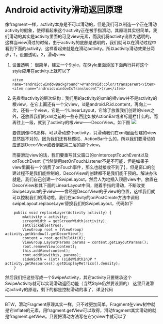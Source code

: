 Android activity滑动返回原理
=====================

像fragment一样，activity本身是不可以滑动的，但是我们可以制造一个正在滑动activity的假象，使得看起来这个activity正在被手指滑动。其原理其实很简单，我们滑动的其实是activity里面的可见view元素，而我们将activity设置为透明的，这样当view滑过的时候，由于activity的底部是透明的，我们就可以在滑动过程中看到下面的activity，这样看起来就是在滑动activity。所以activity滑动效果分两步，1，设置透明，2，滑动view

1. 设置透明：
	很简单，建立一个Style，在Style里面添加下面两行并将这个style应用在activity上就可以了
	```
	<item name="android:windowBackground">@*android:color/transparent</item>
	<item name="android:windowIsTranslucent">true</item>
	```
	
2. 先看看activity的层次结构：我们用的activity的xml的根view并不是activity的根view，在它上面还有一个父view，id是android.R.id.content，再向上一次，还有一个view，它是一个LinearLayout，它除了放置我们创建的view之外，还放置我们的xml之前的一些东西比如放ActionBar或者标题栏什么的。而再往上一级，就到了activity的根view——DecorView。如下图
	![](http://i.imgur.com/kBuvnRM.png)

	要做到像iOS那样，可以滑动整个activity，只滑动我们在xml里面创建的view显然是不对的，因为我们还有标题栏、ActionBar什么的，所以我们要滑动的应该是DecorView或者倒数第二层的那个view。

	而要滑动view的话，我们要重写其父窗口的onInterceptTouchEvent以及onTouchEvent【当然使用setOnTouchListener不是不可能，但是如果子view里面有一个消费了onTouch事件，那么也就接收不到了】，但是窗口的创建过程不是我们能控制的，DecorView的创建都不是我们能干预的。解决办法就是，我们自己创建一个SwipeLayout，然后人为地插入顶层view中，放置在DecorView和其下面的LinearLayout中间，随着手指的滑动，不断改变SwipeLayout的子view——曾经是DecorView的子view的位置，这样我们就可以控制我们的滑动啦。我们在activity的onPostCreate方法中调用swipeLayout.replaceLayer替换我们的SwipeLayout，代码如下

```
	public void replaceLayer(Activity activity) {
	    mActivity = activity;
	    screenWidth = getScreenWidth(activity);
	    setClickable(true);
	    ViewGroup root = (ViewGroup) activity.getWindow().getDecorView();
	    content = root.getChildAt(0);
	    ViewGroup.LayoutParams params = content.getLayoutParams();
	    root.removeView(content);
	    this.addView(content);
	    root.addView(this, params);
	    sideWidth = (int) (sideWidthInDP * activity.getResources().getDisplayMetrics().density);
	}
```

然后我们把这些写成一个SwipeActivity，其它activity只要继承这个SwipeActivity就可以实现滑动返回功能（当然Style仍然要设置的）
这里只说滑动activity的原理，剩下的都是控制滑动的事了，详见代码

----------

BTW，滑动Fragment原理其实一样，只不过更加简单，Fragment在view树中就是它inflate的元素，用fragment.getView可以取得，滑动fragment其实滑动的就是fragment.getView。只要把滑动方法写在它父view中就可以了